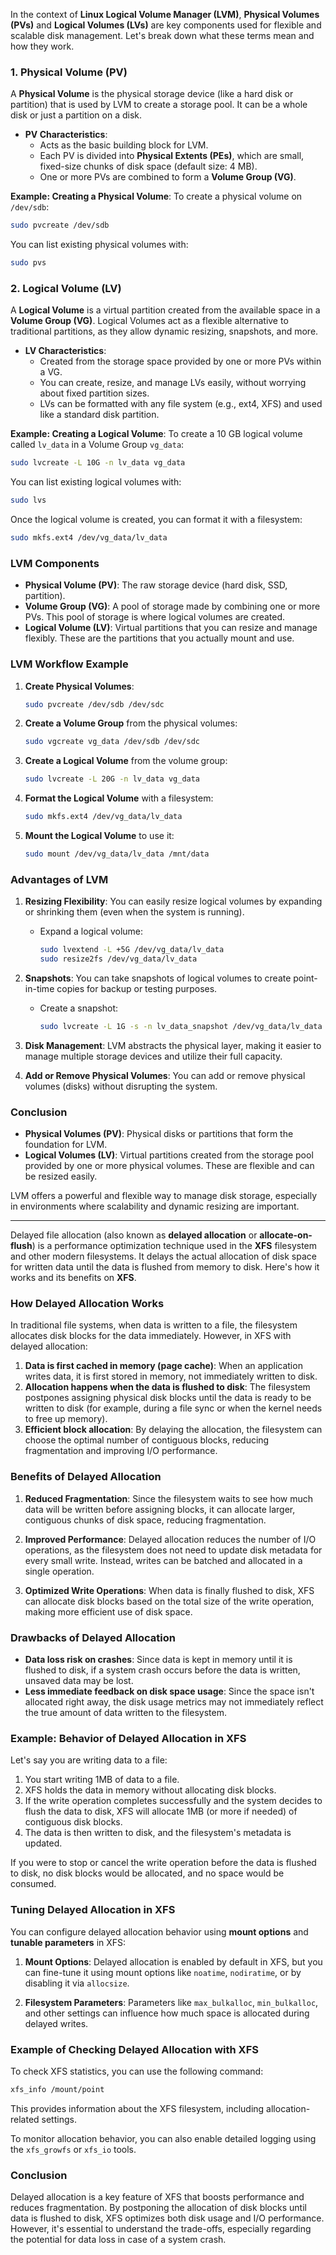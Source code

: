 In the context of **Linux Logical Volume Manager (LVM)**, **Physical Volumes (PVs)** and **Logical Volumes (LVs)** are key components used for flexible and scalable disk management.
Let's break down what these terms mean and how they work.

### 1. Physical Volume (PV)

A **Physical Volume** is the physical storage device (like a hard disk or partition) that is used by LVM to create a storage pool. It can be a whole disk or just a partition on a disk.

- **PV Characteristics**:
  - Acts as the basic building block for LVM.
  - Each PV is divided into **Physical Extents (PEs)**, which are small, fixed-size chunks of disk space (default size: 4 MB).
  - One or more PVs are combined to form a **Volume Group (VG)**.

**Example: Creating a Physical Volume**:
To create a physical volume on `/dev/sdb`:

```bash
sudo pvcreate /dev/sdb
```

You can list existing physical volumes with:

```bash
sudo pvs
```

### 2. Logical Volume (LV)

A **Logical Volume** is a virtual partition created from the available space in a **Volume Group (VG)**. Logical Volumes act as a flexible alternative to traditional partitions, as they allow dynamic resizing, snapshots, and more.

- **LV Characteristics**:
  - Created from the storage space provided by one or more PVs within a VG.
  - You can create, resize, and manage LVs easily, without worrying about fixed partition sizes.
  - LVs can be formatted with any file system (e.g., ext4, XFS) and used like a standard disk partition.

**Example: Creating a Logical Volume**:
To create a 10 GB logical volume called `lv_data` in a Volume Group `vg_data`:

```bash
sudo lvcreate -L 10G -n lv_data vg_data
```

You can list existing logical volumes with:

```bash
sudo lvs
```

Once the logical volume is created, you can format it with a filesystem:

```bash
sudo mkfs.ext4 /dev/vg_data/lv_data
```

### LVM Components

- **Physical Volume (PV)**: The raw storage device (hard disk, SSD, partition).
- **Volume Group (VG)**: A pool of storage made by combining one or more PVs. This pool of storage is where logical volumes are created.
- **Logical Volume (LV)**: Virtual partitions that you can resize and manage flexibly. These are the partitions that you actually mount and use.

### LVM Workflow Example

1. **Create Physical Volumes**:
   ```bash
   sudo pvcreate /dev/sdb /dev/sdc
   ```

2. **Create a Volume Group** from the physical volumes:
   ```bash
   sudo vgcreate vg_data /dev/sdb /dev/sdc
   ```

3. **Create a Logical Volume** from the volume group:
   ```bash
   sudo lvcreate -L 20G -n lv_data vg_data
   ```

4. **Format the Logical Volume** with a filesystem:
   ```bash
   sudo mkfs.ext4 /dev/vg_data/lv_data
   ```

5. **Mount the Logical Volume** to use it:
   ```bash
   sudo mount /dev/vg_data/lv_data /mnt/data
   ```

### Advantages of LVM

1. **Resizing Flexibility**: You can easily resize logical volumes by expanding or shrinking them (even when the system is running).
   - Expand a logical volume:
     ```bash
     sudo lvextend -L +5G /dev/vg_data/lv_data
     sudo resize2fs /dev/vg_data/lv_data
     ```

2. **Snapshots**: You can take snapshots of logical volumes to create point-in-time copies for backup or testing purposes.
   - Create a snapshot:
     ```bash
     sudo lvcreate -L 1G -s -n lv_data_snapshot /dev/vg_data/lv_data
     ```

3. **Disk Management**: LVM abstracts the physical layer, making it easier to manage multiple storage devices and utilize their full capacity.

4. **Add or Remove Physical Volumes**: You can add or remove physical volumes (disks) without disrupting the system.

### Conclusion

- **Physical Volumes (PV)**: Physical disks or partitions that form the foundation for LVM.
- **Logical Volumes (LV)**: Virtual partitions created from the storage pool provided by one or more physical volumes. These are flexible and can be resized easily.

LVM offers a powerful and flexible way to manage disk storage, especially in environments where scalability and dynamic resizing are important.

---
Delayed file allocation (also known as **delayed allocation** or **allocate-on-flush**) is a performance optimization technique used in the **XFS** filesystem and other modern filesystems.
It delays the actual allocation of disk space for written data until the data is flushed from memory to disk. Here's how it works and its benefits on **XFS**.

### How Delayed Allocation Works

In traditional file systems, when data is written to a file, the filesystem allocates disk blocks for the data immediately. However, in XFS with delayed allocation:

1. **Data is first cached in memory (page cache)**: When an application writes data, it is first stored in memory, not immediately written to disk.
2. **Allocation happens when the data is flushed to disk**: The filesystem postpones assigning physical disk blocks until the data is ready to be written to disk (for example, during a file sync or when the kernel needs to free up memory).
3. **Efficient block allocation**: By delaying the allocation, the filesystem can choose the optimal number of contiguous blocks, reducing fragmentation and improving I/O performance.

### Benefits of Delayed Allocation

1. **Reduced Fragmentation**: Since the filesystem waits to see how much data will be written before assigning blocks, it can allocate larger, contiguous chunks of disk space, reducing fragmentation.
   
2. **Improved Performance**: Delayed allocation reduces the number of I/O operations, as the filesystem does not need to update disk metadata for every small write. Instead, writes can be batched and allocated in a single operation.
   
3. **Optimized Write Operations**: When data is finally flushed to disk, XFS can allocate disk blocks based on the total size of the write operation, making more efficient use of disk space.

### Drawbacks of Delayed Allocation

- **Data loss risk on crashes**: Since data is kept in memory until it is flushed to disk, if a system crash occurs before the data is written, unsaved data may be lost.
- **Less immediate feedback on disk space usage**: Since the space isn't allocated right away, the disk usage metrics may not immediately reflect the true amount of data written to the filesystem.

### Example: Behavior of Delayed Allocation in XFS

Let's say you are writing data to a file:

1. You start writing 1MB of data to a file.
2. XFS holds the data in memory without allocating disk blocks.
3. If the write operation completes successfully and the system decides to flush the data to disk, XFS will allocate 1MB (or more if needed) of contiguous disk blocks.
4. The data is then written to disk, and the filesystem's metadata is updated.

If you were to stop or cancel the write operation before the data is flushed to disk, no disk blocks would be allocated, and no space would be consumed.

### Tuning Delayed Allocation in XFS

You can configure delayed allocation behavior using **mount options** and **tunable parameters** in XFS:

1. **Mount Options**: Delayed allocation is enabled by default in XFS, but you can fine-tune it using mount options like `noatime`, `nodiratime`, or by disabling it via `allocsize`.
   
2. **Filesystem Parameters**: Parameters like `max_bulkalloc`, `min_bulkalloc`, and other settings can influence how much space is allocated during delayed writes.

### Example of Checking Delayed Allocation with XFS

To check XFS statistics, you can use the following command:

```bash
xfs_info /mount/point
```

This provides information about the XFS filesystem, including allocation-related settings.

To monitor allocation behavior, you can also enable detailed logging using the `xfs_growfs` or `xfs_io` tools.

### Conclusion

Delayed allocation is a key feature of XFS that boosts performance and reduces fragmentation. By postponing the allocation of disk blocks until data is flushed to disk, XFS optimizes both disk usage and I/O performance. However, it's essential to understand the trade-offs, especially regarding the potential for data loss in case of a system crash.
